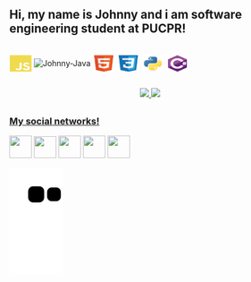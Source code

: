 <h2> Hi, my name is Johnny and i am software engineering student at PUCPR!</h2>

<div style="display: inline_block"><br>
  <img align="center" alt="Johnny-Js" height="30" width="40" src="https://raw.githubusercontent.com/devicons/devicon/master/icons/javascript/javascript-plain.svg">
  <img align="center" alt="Johnny-Java" height="30" width="40" src="https://cdn4.iconfinder.com/data/icons/logos-and-brands/512/181_Java_logo_logos-256.png">
  <img align="center" alt="Johnny-HTML" height="30" width="40" src="https://raw.githubusercontent.com/devicons/devicon/master/icons/html5/html5-original.svg">
  <img align="center" alt="Johnny-CSS" height="30" width="40" src="https://raw.githubusercontent.com/devicons/devicon/master/icons/css3/css3-original.svg">
  <img align="center" alt="Johnny-Python" height="30" width="40" src="https://raw.githubusercontent.com/devicons/devicon/master/icons/python/python-original.svg">
  <img align="center" alt="Johnny-Csharp" height="30" width="40" src="https://raw.githubusercontent.com/devicons/devicon/master/icons/csharp/csharp-original.svg">
  
</div>

##
<div align="center">
  <a href="https://github.com/JohnnyCarvalho">
  <img height="180em" src="https://github-readme-stats.vercel.app/api?username=JohnnyCarvalho&show_icons=true&theme=dracula&include_all_commits=true&count_private=true"/>
  <img height="180em" src="https://github-readme-stats.vercel.app/api/top-langs/?username=JohnnyCarvalho&layout=compact&langs_count=7&theme=dracula"/>
</div>
  
## 
  <h3>My social networks!</h3>
<div>
  <a href="https://instagram.com/rafaballerini" target="_blank" rel="external"><img src="https://cdn2.iconfinder.com/data/icons/social-icons-33/128/Instagram-256.png" height="40" width="40" target="_blank" rel="external"></a>
 <a href="https://discord.gg/CdeTyxUn" target="_blank" ><img src="https://cdn2.iconfinder.com/data/icons/gaming-platforms-squircle/250/discord_squircle-256.png" height="39" width="40" target="_blank"></a> 
  <a href = "https://api.whatsapp.com/send?phone=5541995341904&text=Ol%C3%A1%2C%20vi%20seu%20an%C3%BAncio%20no%20site!"><img src="https://cdn2.iconfinder.com/data/icons/social-media-applications/64/social_media_applications_23-whatsapp-256.png" height="40" width="40" target="_blank"></a>
  <a href="https://linkedin.com/in/johnny-carvalho-em" target="_blank"><img src="https://cdn2.iconfinder.com/data/icons/social-media-applications/64/social_media_applications_14-linkedin-256.png" height="40" width="40" target="_blank"></a> 
  <a href="https://twitter.com/JohnnyCarvalhoD" target="_blank"><img src="https://cdn2.iconfinder.com/data/icons/social-media-2285/512/1_Twitter3_colored_svg-256.png" height="40" width="40" target="_blank"></a>
  
  ![Snake animation](https://github.com/JohnnyCarvalho/JohnnyCarvalho/blob/output/github-contribution-grid-snake.svg)
</div>

